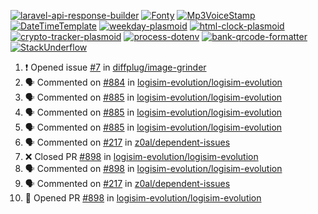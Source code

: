 [![laravel-api-response-builder](https://github-readme-stats.vercel.app/api/pin/?username=MarcinOrlowski&repo=laravel-api-response-builder&theme=default&hide_border=true&title_color=87c9c3&text_color=62696d&icon_color=636a6d&bg_color=30393e)](https://github.com/MarcinOrlowski/laravel-api-response-builder)
[![Fonty](https://github-readme-stats.vercel.app/api/pin/?username=MarcinOrlowski&repo=Fonty&theme=default&hide_border=true&title_color=87c9c3&text_color=62696d&icon_color=636a6d&bg_color=30393e)](https://github.com/MarcinOrlowski/Fonty)
[![Mp3VoiceStamp](https://github-readme-stats.vercel.app/api/pin/?username=MarcinOrlowski&repo=Mp3VoiceStamp&theme=default&hide_border=true&title_color=87c9c3&text_color=62696d&icon_color=636a6d&bg_color=30393e)](https://github.com/MarcinOrlowski/Mp3VoiceStamp)
[![DateTimeTemplate](https://github-readme-stats.vercel.app/api/pin/?username=MarcinOrlowski&repo=DateTimeTemplate&theme=default&hide_border=true&title_color=87c9c3&text_color=62696d&icon_color=636a6d&bg_color=30393e)](https://github.com/MarcinOrlowski/DateTimeTemplate)
[![weekday-plasmoid](https://github-readme-stats.vercel.app/api/pin/?username=MarcinOrlowski&repo=weekday-plasmoid&theme=default&hide_border=true&title_color=87c9c3&text_color=62696d&icon_color=636a6d&bg_color=30393e)](https://github.com/MarcinOrlowski/weekday-plasmoid)
[![html-clock-plasmoid](https://github-readme-stats.vercel.app/api/pin/?username=MarcinOrlowski&repo=html-clock-plasmoid&theme=default&hide_border=true&title_color=87c9c3&text_color=62696d&icon_color=636a6d&bg_color=30393e)](https://github.com/MarcinOrlowski/html-clock-plasmoid)
[![crypto-tracker-plasmoid](https://github-readme-stats.vercel.app/api/pin/?username=MarcinOrlowski&repo=crypto-tracker-plasmoid&theme=default&hide_border=true&title_color=87c9c3&text_color=62696d&icon_color=636a6d&bg_color=30393e)](https://github.com/MarcinOrlowski/crypto-tracker-plasmoid)
[![process-dotenv](https://github-readme-stats.vercel.app/api/pin/?username=MarcinOrlowski&repo=process-dotenv&theme=default&hide_border=true&title_color=87c9c3&text_color=62696d&icon_color=636a6d&bg_color=30393e)](https://github.com/MarcinOrlowski/process-dotenv)
[![bank-qrcode-formatter](https://github-readme-stats.vercel.app/api/pin/?username=MarcinOrlowski&repo=bank-qrcode-formatter&theme=default&hide_border=true&title_color=87c9c3&text_color=62696d&icon_color=636a6d&bg_color=30393e)](https://github.com/MarcinOrlowski/bank-qrcode-formatter)
[![StackUnderflow](https://github-readme-stats.vercel.app/api/pin/?username=MarcinOrlowski&repo=StackUnderflow&theme=default&hide_border=true&title_color=87c9c3&text_color=62696d&icon_color=636a6d&bg_color=30393e)](https://github.com/MarcinOrlowski/StackUnderflow)

<!--START_SECTION:activity-->
1. ❗️ Opened issue [#7](https://github.com/diffplug/image-grinder/issues/7) in [diffplug/image-grinder](https://github.com/diffplug/image-grinder)
2. 🗣 Commented on [#884](https://github.com/logisim-evolution/logisim-evolution/issues/884) in [logisim-evolution/logisim-evolution](https://github.com/logisim-evolution/logisim-evolution)
3. 🗣 Commented on [#885](https://github.com/logisim-evolution/logisim-evolution/issues/885) in [logisim-evolution/logisim-evolution](https://github.com/logisim-evolution/logisim-evolution)
4. 🗣 Commented on [#885](https://github.com/logisim-evolution/logisim-evolution/issues/885) in [logisim-evolution/logisim-evolution](https://github.com/logisim-evolution/logisim-evolution)
5. 🗣 Commented on [#885](https://github.com/logisim-evolution/logisim-evolution/issues/885) in [logisim-evolution/logisim-evolution](https://github.com/logisim-evolution/logisim-evolution)
6. 🗣 Commented on [#217](https://github.com/z0al/dependent-issues/issues/217) in [z0al/dependent-issues](https://github.com/z0al/dependent-issues)
7. ❌ Closed PR [#898](https://github.com/logisim-evolution/logisim-evolution/pull/898) in [logisim-evolution/logisim-evolution](https://github.com/logisim-evolution/logisim-evolution)
8. 🗣 Commented on [#898](https://github.com/logisim-evolution/logisim-evolution/issues/898) in [logisim-evolution/logisim-evolution](https://github.com/logisim-evolution/logisim-evolution)
9. 🗣 Commented on [#217](https://github.com/z0al/dependent-issues/issues/217) in [z0al/dependent-issues](https://github.com/z0al/dependent-issues)
10. 💪 Opened PR [#898](https://github.com/logisim-evolution/logisim-evolution/pull/898) in [logisim-evolution/logisim-evolution](https://github.com/logisim-evolution/logisim-evolution)
<!--END_SECTION:activity-->
